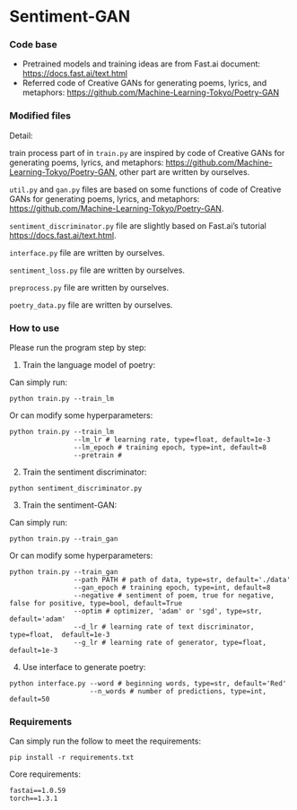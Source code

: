 # Sentiment-GAN
### Code base

-   Pretrained models and training ideas are from Fast.ai document: <https://docs.fast.ai/text.html>
-   Referred code of Creative GANs for generating poems, lyrics, and metaphors: <https://github.com/Machine-Learning-Tokyo/Poetry-GAN>

### Modified files

Detail:

train process part of in `train.py`  are inspired by code of Creative GANs for generating poems, lyrics, and metaphors: <https://github.com/Machine-Learning-Tokyo/Poetry-GAN>, other part are written by ourselves.

`util.py` and `gan.py` files are based on some functions of code of Creative GANs for generating poems, lyrics, and metaphors: <https://github.com/Machine-Learning-Tokyo/Poetry-GAN>.

`sentiment_discriminator.py` file are slightly based on Fast.ai’s tutorial <https://docs.fast.ai/text.html>.

`interface.py` file are written by ourselves.

`sentiment_loss.py` file are written by ourselves.

`preprocess.py` file are written by ourselves.

`poetry_data.py` file are written by ourselves.

### How to use

Please run the program step by step:

1.  Train the language model of poetry:

Can simply run:

```
python train.py --train_lm
```

Or can modify some hyperparameters:

```
python train.py --train_lm
				--lm_lr # learning rate, type=float, default=1e-3
  				--lm_epoch # training epoch, type=int, default=8
    			--pretrain # 
```

2.  Train the sentiment discriminator:

```
python sentiment_discriminator.py
```

3.  Train the sentiment-GAN:

Can simply run:

```
python train.py --train_gan
```

Or can modify some hyperparameters:

```
python train.py --train_gan
				--path PATH # path of data, type=str, default='./data'
                --gan_epoch # training epoch, type=int, default=8
                --negative # sentiment of poem, true for negative, false for positive, type=bool, default=True
                --optim # optimizer, 'adam' or 'sgd', type=str,  default='adam'
                --d_lr # learning rate of text discriminator, type=float,  default=1e-3
                --g_lr # learning rate of generator, type=float,  default=1e-3
```

4.  Use interface to generate poetry:

```
python interface.py --word # beginning words, type=str, default='Red'
					--n_words # number of predictions, type=int, default=50
```



### Requirements

Can simply run the follow to meet the requirements:

```
pip install -r requirements.txt
```

Core requirements:

```
fastai==1.0.59
torch==1.3.1
```
